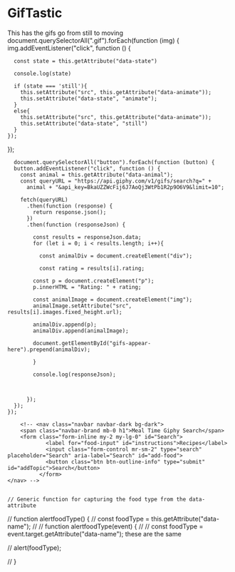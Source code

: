 # GifTastic

This has the gifs go from still to moving
document.querySelectorAll(".gif").forEach(function (img) {
    img.addEventListener("click", function () {



      const state = this.getAttribute("data-state")

      console.log(state)

      if (state === 'still'){
        this.setAttribute("src", this.getAttribute("data-animate"));
        this.setAttribute("data-state", "animate");
      }
      else{
        this.setAttribute("src", this.getAttribute("data-animate"));
        this.setAttribute("data-state", "still")
      }
    });
  });


      document.querySelectorAll("button").forEach(function (button) {
      button.addEventListener("click", function () {
        const animal = this.getAttribute("data-animal");
        const queryURL = "https://api.giphy.com/v1/gifs/search?q=" +
          animal + "&api_key=BkaUZZWcFij6J7AoQj3WtPb1R2p9O6V9&limit=10";

        fetch(queryURL)
          .then(function (response) {
            return response.json();
          })
          .then(function (responseJson) {

            const results = responseJson.data;
            for (let i = 0; i < results.length; i++){

              const animalDiv = document.createElement("div");

              const rating = results[i].rating;

            const p = document.createElement("p");
            p.innerHTML = "Rating: " + rating;

            const animalImage = document.createElement("img");
            animalImage.setAttribute("src", results[i].images.fixed_height.url);

            animalDiv.append(p);
            animalDiv.append(animalImage);

            document.getElementById("gifs-appear-here").prepend(animalDiv);

            }

            console.log(responseJson);



          });
      });
    });

        <!-- <nav class="navbar navbar-dark bg-dark">
        <span class="navbar-brand mb-0 h1">Meal Time Giphy Search</span>
        <form class="form-inline my-2 my-lg-0" id="Search">
                <label for="food-input" id="instructions">Recipes</label>
                <input class="form-control mr-sm-2" type="search" placeholder="Search" aria-label="Search" id="add-food">
                <button class="btn btn-outline-info" type="submit" id="addTopic">Search</button>
              </form>
    </nav> -->


    // Generic function for capturing the food type from the data-attribute
// function alertfoodType() {
//     const foodType = this.getAttribute("data-name");
//     // function alertfoodType(event) {
//     // const foodType = event.target.getAttribute("data-name"); these are the same

//     alert(foodType);



//   }